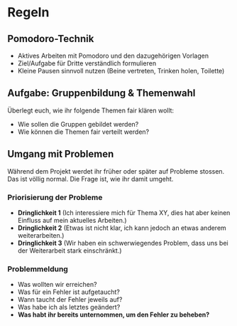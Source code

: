 # Regeln

## Pomodoro-Technik
* Aktives Arbeiten mit Pomodoro und den dazugehörigen Vorlagen
* Ziel/Aufgabe für Dritte verständlich formulieren
* Kleine Pausen sinnvoll nutzen (Beine vertreten, Trinken holen, Toilette)

## Aufgabe: Gruppenbildung & Themenwahl
Überlegt euch, wie ihr folgende Themen fair klären wollt:
* Wie sollen die Gruppen gebildet werden?
* Wie können die Themen fair verteilt werden?

## Umgang mit Problemen
Während dem Projekt werdet ihr früher oder später auf Probleme stossen. Das ist völlig normal. Die Frage ist, wie ihr damit umgeht.

### Priorisierung der Probleme
* **Dringlichkeit 1** (Ich interessiere mich für Thema XY, dies hat aber keinen Einfluss auf mein aktuelles Arbeiten.)
* **Dringlichkeit 2** (Etwas ist nicht klar, ich kann jedoch an etwas anderem weiterarbeiten.)
* **Dringlichkeit 3** (Wir haben ein schwerwiegendes Problem, dass uns bei der Weiterarbeit stark einschränkt.)

### Problemmeldung

* Was wollten wir erreichen?
* Was für ein Fehler ist aufgetaucht?
* Wann taucht der Fehler jeweils auf?
* Was habe ich als letztes geändert?
* **Was habt ihr bereits unternommen, um den Fehler zu beheben?**
